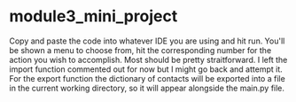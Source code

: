 # module3_mini_project

Copy and paste the code into whatever IDE you are using and hit run. You'll be shown a menu to choose from, hit the corresponding number for the action you wish to accomplish. Most should be pretty straitforward. I left the import function commented out for now but I might go back and attempt it. For the export function the dictionary of contacts will be exported into a file in the current working directory, so it will appear alongside the main.py file.

